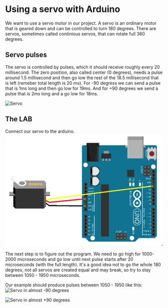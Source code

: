 # Using a servo with Arduino
We want to use a servo motor in our project. A servo is an ordinary motor that is geared down and can be controlled to turn 180 degrees. There are servos, sometimes called continious servos, that can rotate full 360 degrees.

## Servo pulses
The servo is controlled by pulses, which it should receive roughly every 20 millisecond. The zero position, also called center (0 degrees), needs a pulse around 1.5 millisecond and then go low the rest of the 18.5 millisecond that is left (remeber total length is 20 ms). For -90 degress we can send a pulse that is 1ms long and then go low for 19ms. And for +90 degrees we send a pulse that is 2ms long and a go low for 18ms.

![Servo ](https://learn.adafruit.com/system/assets/assets/000/002/313/medium800/learn_arduino_servos.png?1396781670 "Image linked from Adafruit")

## The LAB
Connect our servo to the arduino.
![Breadboard](servo_bb.png)

The next step is to figure out the program.
We need to go high for 1000-2000 microseconds and go low until next pulse starts after 20 microseconds (with the full length).
It's a good idea not to go the whole 180 degrees, not all servos are created equal and may break, so try to stay between 1050 - 1950 microseconds.

Our example should produce pulses between 1050 - 1950 like this:
![Servo in almost -90 degrees](1140us.png)

![Servo in almost +90 degrees](1940us.png)